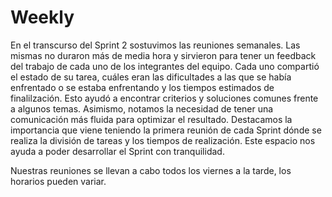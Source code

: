 # Weekly

En el transcurso del Sprint 2 sostuvimos las reuniones semanales.
Las mismas no duraron más de media hora y sirvieron para tener un feedback del trabajo de cada uno de los integrantes del equipo.
Cada uno compartió el estado de su tarea, cuáles eran las dificultades a las que se había enfrentado o se estaba enfrentando y los tiempos estimados de finalilzación.
Esto ayudó a encontrar criterios y soluciones comunes frente a algunos temas.
Asimismo, notamos la necesidad de tener una comunicación más fluida para optimizar el resultado.
Destacamos la importancia que viene teniendo la primera reunión de cada Sprint dónde se realiza la división de tareas y los tiempos de realización. Este espacio nos ayuda a poder desarrollar el Sprint con tranquilidad.

Nuestras reuniones se llevan a cabo todos los viernes a la tarde, los horarios pueden variar.